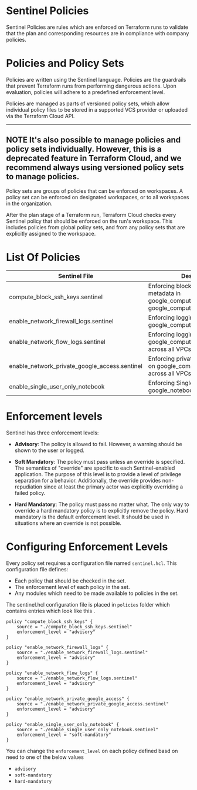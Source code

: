 # Sentinel Policies
Sentinel Policies are rules which are enforced on Terraform runs to validate that the plan and corresponding resources are in compliance with company policies.

# Policies and Policy Sets
Policies are written using the Sentinel language. Policies are the guardrails that prevent Terraform runs from performing dangerous actions. Upon evaluation, policies will adhere to a predefined enforcement level.

Policies are managed as parts of versioned policy sets, which allow individual policy files to be stored in a supported VCS provider or uploaded via the Terraform Cloud API.

---
**NOTE** 
It's also possible to manage policies and policy sets individually. However, this is a deprecated feature in Terraform Cloud, and we recommend always using versioned policy sets to manage policies.
---
Policy sets are groups of policies that can be enforced on workspaces. A policy set can be enforced on designated workspaces, or to all workspaces in the organization.

After the plan stage of a Terraform run, Terraform Cloud checks every Sentinel policy that should be enforced on the run's workspace. This includes policies from global policy sets, and from any policy sets that are explicitly assigned to the workspace.


# List Of Policies

Sentinel File | Description |
---|---|
compute_block_ssh_keys.sentinel  | Enforcing block-project-ssh-keys metadata in google_compute_instance & google_compute_instance_template  | 
enable_network_firewall_logs.sentinel  | Enforcing logging on all google_compute_firewall | 
enable_network_flow_logs.sentinel  | Enforcing logging on google_compute_subnetwork across all VPCs | 
enable_network_private_google_access.sentinel  | Enforcing private_ip_google_access  on google_compute_subnetwork across all VPCs | 
enable_single_user_only_notebook | Enforcing Single User Admin for all google_notebooks_instance


# Enforcement levels

Sentinel has three enforcement levels:

* **Advisory**: The policy is allowed to fail. However, a warning should be shown to the user or logged.

* **Soft Mandatory**: The policy must pass unless an override is specified. The semantics of "override" are specific to each Sentinel-enabled application. The purpose of this level is to provide a level of privilege separation for a behavior. Additionally, the override provides non-repudiation since at least the primary actor was explicitly overriding a failed policy.

* **Hard Mandatory**: The policy must pass no matter what. The only way to override a hard mandatory policy is to explicitly remove the policy. Hard mandatory is the default enforcement level. It should be used in situations where an override is not possible.


# Configuring Enforcement Levels

Every policy set requires a configuration file named `sentinel.hcl`. This configuration file defines:

* Each policy that should be checked in the set.
* The enforcement level of each policy in the set.
* Any modules which need to be made available to policies in the set.

The sentinel.hcl configuration file is placed in `policies` folder which contains  entries which look like this .

```
policy "compute_block_ssh_keys" {
    source = "./compute_block_ssh_keys.sentinel"
    enforcement_level = "advisory"
}

policy "enable_network_firewall_logs" {
    source = "./enable_network_firewall_logs.sentinel"
    enforcement_level = "advisory"
}

policy "enable_network_flow_logs" {
    source = "./enable_network_flow_logs.sentinel"
    enforcement_level = "advisory"
}

policy "enable_network_private_google_access" {
    source = "./enable_network_private_google_access.sentinel"
    enforcement_level = "advisory"
}

policy "enable_single_user_only_notebook" {
    source = "./enable_single_user_only_notebook.sentinel"
    enforcement_level = "soft-mandatory"
}
```

You can change the `enforcement_level` on each policy defined basd on need to one of the below values 
* `advisory`
* `soft-mandatory `
* `hard-mandatory `
